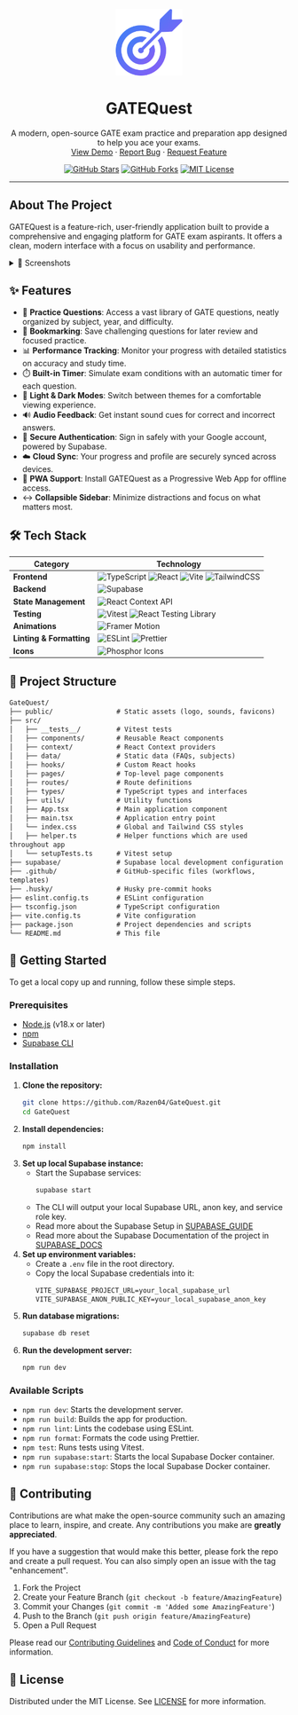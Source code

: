 <div align="center">
  <a href="https://github.com/Razen04/GateQuest">
    <img src="public/logo.png" alt="GATEQuest Logo" width="120" />
  </a>
  <h1 align="center">GATEQuest</h1>
  <p align="center">
    A modern, open-source GATE exam practice and preparation app designed to help you ace your exams.
    <br />
    <a href="https://gatequest.vercel.app/">View Demo</a>
    ·
    <a href="https://github.com/Razen04/GateQuest/issues">Report Bug</a>
    ·
    <a href="https://github.com/Razen04/GateQuest/issues">Request Feature</a>
  </p>
</div>

<div align="center">

[![GitHub Stars](https://img.shields.io/github/stars/Razen04/GateQuest?style=for-the-badge)](https://github.com/Razen04/GateQuest/stargazers)
[![GitHub Forks](https://img.shields.io/github/forks/Razen04/GateQuest?style=for-the-badge)](https://github.com/Razen04/GateQuest/network/members)
[![MIT License](https://img.shields.io/github/license/Razen04/GateQuest?style=for-the-badge)](https://github.com/Razen04/GateQuest/blob/master/LICENSE)

</div>

---

## About The Project

GATEQuest is a feature-rich, user-friendly application built to provide a comprehensive and engaging platform for GATE exam aspirants. It offers a clean, modern interface with a focus on usability and performance.

<details>
<summary>📸 Screenshots</summary>
<br>
<table>
  <tr>
    <td><img src="public/screenshots/Landing.png" alt="Landing Page" width="400"></td>
    <td><img src="public/screenshots/Dashboard.png" alt="Dashboard" width="400"></td>
  </tr>
  <tr>
    <td><img src="public/screenshots/Practice.png" alt="Practice Page" width="400"></td>
    <td><img src="public/screenshots/Questions.png" alt="Questions Page" width="400"></td>
  </tr>
   <tr>
    <td><img src="public/screenshots/MCQ.png" alt="MCQ Page" width="400"></td>
    <td><img src="public/screenshots/About.png" alt="About Page" width="400"></td>
  </tr>
</table>
</details>

## ✨ Features

- 📝 **Practice Questions**: Access a vast library of GATE questions, neatly organized by subject, year, and difficulty.
- 🔖 **Bookmarking**: Save challenging questions for later review and focused practice.
- 📊 **Performance Tracking**: Monitor your progress with detailed statistics on accuracy and study time.
- ⏱️ **Built-in Timer**: Simulate exam conditions with an automatic timer for each question.
- 🎨 **Light & Dark Modes**: Switch between themes for a comfortable viewing experience.
- 🔊 **Audio Feedback**: Get instant sound cues for correct and incorrect answers.
- 🔐 **Secure Authentication**: Sign in safely with your Google account, powered by Supabase.
- ☁️ **Cloud Sync**: Your progress and profile are securely synced across devices.
- 📱 **PWA Support**: Install GATEQuest as a Progressive Web App for offline access.
- ↔️ **Collapsible Sidebar**: Minimize distractions and focus on what matters most.

## 🛠️ Tech Stack

| Category                 | Technology                                                                                                                                                                                                                                                                                                                                                                                                                                                                 |
| ------------------------ | -------------------------------------------------------------------------------------------------------------------------------------------------------------------------------------------------------------------------------------------------------------------------------------------------------------------------------------------------------------------------------------------------------------------------------------------------------------------------- |
| **Frontend**             | ![TypeScript](https://img.shields.io/badge/typescript-%233178C6.svg?style=for-the-badge&logo=typescript&logoColor=white) ![React](https://img.shields.io/badge/react-%2320232A.svg?style=for-the-badge&logo=react&logoColor=%2361DAFB) ![Vite](https://img.shields.io/badge/vite-%23646CFF.svg?style=for-the-badge&logo=vite&logoColor=white) ![TailwindCSS](https://img.shields.io/badge/tailwindcss-%2338B2AC.svg?style=for-the-badge&logo=tailwind-css&logoColor=white) |
| **Backend**              | ![Supabase](https://img.shields.io/badge/Supabase-3ECF8E?style=for-the-badge&logo=supabase&logoColor=white)                                                                                                                                                                                                                                                                                                                                                                |
| **State Management**     | ![React Context API](https://img.shields.io/badge/react-context-blue?style=for-the-badge&logo=react)                                                                                                                                                                                                                                                                                                                                                                       |
| **Testing**              | ![Vitest](https://img.shields.io/badge/vitest-%236E9F18.svg?style=for-the-badge&logo=vitest&logoColor=white) ![React Testing Library](https://img.shields.io/badge/testing%20library-%23E33332.svg?style=for-the-badge&logo=testing-library&logoColor=white)                                                                                                                                                                                                               |
| **Animations**           | ![Framer Motion](https://img.shields.io/badge/framer%20motion-black?style=for-the-badge&logo=framer)                                                                                                                                                                                                                                                                                                                                                                       |
| **Linting & Formatting** | ![ESLint](https://img.shields.io/badge/eslint-%234B32C3.svg?style=for-the-badge&logo=eslint&logoColor=white) ![Prettier](https://img.shields.io/badge/prettier-F7B93E?style=for-the-badge&logo=prettier&logoColor=white)                                                                                                                                                                                                                                                   |
| **Icons**                | ![Phosphor Icons](https://img.shields.io/badge/phosphor-icons-orange?style=for-the-badge)                                                                                                                                                                                                                                                                                                                                                                                  |

## 📂 Project Structure

```
GateQuest/
├── public/                # Static assets (logo, sounds, favicons)
├── src/
│   ├── __tests__/         # Vitest tests
│   ├── components/        # Reusable React components
│   ├── context/           # React Context providers
│   ├── data/              # Static data (FAQs, subjects)
│   ├── hooks/             # Custom React hooks
│   ├── pages/             # Top-level page components
│   ├── routes/            # Route definitions
│   ├── types/             # TypeScript types and interfaces
│   ├── utils/             # Utility functions
│   ├── App.tsx            # Main application component
│   ├── main.tsx           # Application entry point
│   └── index.css          # Global and Tailwind CSS styles
│   ├── helper.ts          # Helper functions which are used throughout app
│   └── setupTests.ts      # Vitest setup
├── supabase/              # Supabase local development configuration
├── .github/               # GitHub-specific files (workflows, templates)
├── .husky/                # Husky pre-commit hooks
├── eslint.config.ts       # ESLint configuration
├── tsconfig.json          # TypeScript configuration
├── vite.config.ts         # Vite configuration
├── package.json           # Project dependencies and scripts
└── README.md              # This file
```

## 🚀 Getting Started

To get a local copy up and running, follow these simple steps.

### Prerequisites

- [Node.js](https://nodejs.org/en/) (v18.x or later)
- [npm](https://www.npmjs.com/)
- [Supabase CLI](https://supabase.com/docs/guides/cli)

### Installation

1.  **Clone the repository:**
    ```sh
    git clone https://github.com/Razen04/GateQuest.git
    cd GateQuest
    ```
2.  **Install dependencies:**
    ```sh
    npm install
    ```
3.  **Set up local Supabase instance:**
    - Start the Supabase services:
        ```sh
        supabase start
        ```
    - The CLI will output your local Supabase URL, anon key, and service role key.
    - Read more about the Supabase Setup in [SUPABASE_GUIDE](SUPABASE_GUIDE.md)
    - Read more about the Supabase Documentation of the project in [SUPABASE_DOCS](SUPABASE_DOCUMENTATION.md)
4.  **Set up environment variables:**
    - Create a `.env` file in the root directory.
    - Copy the local Supabase credentials into it:
        ```env
        VITE_SUPABASE_PROJECT_URL=your_local_supabase_url
        VITE_SUPABASE_ANON_PUBLIC_KEY=your_local_supabase_anon_key
        ```
5.  **Run database migrations:**
    ```sh
    supabase db reset
    ```
6.  **Run the development server:**
    ```sh
    npm run dev
    ```

### Available Scripts

- `npm run dev`: Starts the development server.
- `npm run build`: Builds the app for production.
- `npm run lint`: Lints the codebase using ESLint.
- `npm run format`: Formats the code using Prettier.
- `npm test`: Runs tests using Vitest.
- `npm run supabase:start`: Starts the local Supabase Docker container.
- `npm run supabase:stop`: Stops the local Supabase Docker container.

## 🤝 Contributing

Contributions are what make the open-source community such an amazing place to learn, inspire, and create. Any contributions you make are **greatly appreciated**.

If you have a suggestion that would make this better, please fork the repo and create a pull request. You can also simply open an issue with the tag "enhancement".

1.  Fork the Project
2.  Create your Feature Branch (`git checkout -b feature/AmazingFeature`)
3.  Commit your Changes (`git commit -m 'Added some AmazingFeature'`)
4.  Push to the Branch (`git push origin feature/AmazingFeature`)
5.  Open a Pull Request

Please read our [Contributing Guidelines](CONTRIBUTING.md) and [Code of Conduct](CODE_OF_CONDUCT.md) for more information.

## 📜 License

Distributed under the MIT License. See [LICENSE](LICENSE) for more information.
